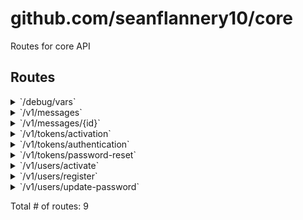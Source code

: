 # github.com/seanflannery10/core

Routes for core API

## Routes

<details>
<summary>`/debug/vars`</summary>

- [StartSpan.func1]()
- [Metrics]()
- [RecoverPanic]()
- [Authenticate.func1]()
- **/debug/vars**
	- _GET_
		- [ttp.Handler.ServeHTTP-fm]()

</details>
<details>
<summary>`/v1/messages`</summary>

- [StartSpan.func1]()
- [Metrics]()
- [RecoverPanic]()
- [Authenticate.func1]()
- **/v1/messages**
	- [RequireAuthenticatedUser]()
	- **/**
		- _GET_
			- [GetMessagesUserHandler.func1]()
		- _POST_
			- [CreateMessageHandler.func1]()

</details>
<details>
<summary>`/v1/messages/{id}`</summary>

- [StartSpan.func1]()
- [Metrics]()
- [RecoverPanic]()
- [Authenticate.func1]()
- **/v1/messages**
	- [RequireAuthenticatedUser]()
	- **/{id}**
		- **/**
			- _DELETE_
				- [DeleteMessageHandler.func1]()
			- _GET_
				- [GetMessageHandler.func1]()
			- _PATCH_
				- [UpdateMessageHandler.func1]()

</details>
<details>
<summary>`/v1/tokens/activation`</summary>

- [StartSpan.func1]()
- [Metrics]()
- [RecoverPanic]()
- [Authenticate.func1]()
- **/v1/tokens**
	- **/activation**
		- _PUT_
			- [CreateTokenActivationHandler.func1]()

</details>
<details>
<summary>`/v1/tokens/authentication`</summary>

- [StartSpan.func1]()
- [Metrics]()
- [RecoverPanic]()
- [Authenticate.func1]()
- **/v1/tokens**
	- **/authentication**
		- _POST_
			- [CreateTokenAuthHandler.func1]()

</details>
<details>
<summary>`/v1/tokens/password-reset`</summary>

- [StartSpan.func1]()
- [Metrics]()
- [RecoverPanic]()
- [Authenticate.func1]()
- **/v1/tokens**
	- **/password-reset**
		- _PUT_
			- [CreateTokenPasswordResetHandler.func1]()

</details>
<details>
<summary>`/v1/users/activate`</summary>

- [StartSpan.func1]()
- [Metrics]()
- [RecoverPanic]()
- [Authenticate.func1]()
- **/v1/users**
	- **/activate**
		- _PUT_
			- [ActivateUserHandler.func1]()

</details>
<details>
<summary>`/v1/users/register`</summary>

- [StartSpan.func1]()
- [Metrics]()
- [RecoverPanic]()
- [Authenticate.func1]()
- **/v1/users**
	- **/register**
		- _POST_
			- [CreateUserHandler.func1]()

</details>
<details>
<summary>`/v1/users/update-password`</summary>

- [StartSpan.func1]()
- [Metrics]()
- [RecoverPanic]()
- [Authenticate.func1]()
- **/v1/users**
	- **/update-password**
		- _PUT_
			- [UpdateUserPasswordHandler.func1]()

</details>

Total # of routes: 9
